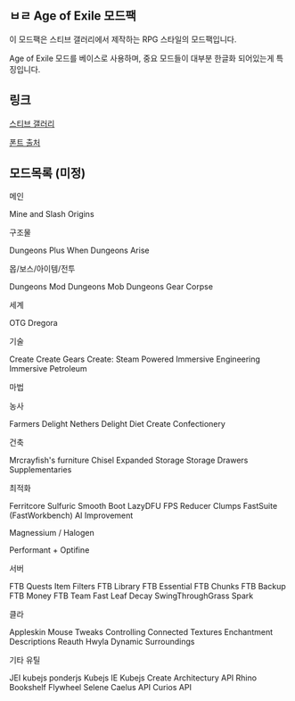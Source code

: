 ## ㅂㄹ Age of Exile 모드팩

이 모드팩은 스티브 갤러리에서 제작하는 RPG 스타일의 모드팩입니다.

Age of Exile 모드를 베이스로 사용하며,  중요 모드들이 대부분 한글화 되어있는게 특징입니다.



## 링크 

[스티브 갤러리](https://gall.dcinside.com/steve)

[폰트 출처](https://github.com/laxotor/KoreanHDfont)

## 모드목록 (미정)

메인

Mine and Slash
Origins

구조물

Dungeons Plus
When Dungeons Arise

몹/보스/아이템/전투

Dungeons Mod
Dungeons Mob
Dungeons Gear
Corpse

세계

OTG
Dregora

기술

Create
Create Gears
Create: Steam Powered
Immersive Engineering
Immersive Petroleum

마법

농사

Farmers Delight
Nethers Delight
Diet
Create Confectionery

건축

Mrcrayfish's furniture
Chisel
Expanded Storage
Storage Drawers
Supplementaries

최적화

Ferritcore
Sulfuric
Smooth Boot
LazyDFU
FPS Reducer
Clumps
FastSuite (FastWorkbench)
AI Improvement

Magnessium / Halogen

Performant + Optifine

서버

FTB Quests
Item Filters
FTB Library
FTB Essential
FTB Chunks
FTB Backup
FTB Money
FTB Team
Fast Leaf Decay
SwingThroughGrass
Spark

클라

Appleskin
Mouse Tweaks
Controlling
Connected Textures
Enchantment Descriptions
Reauth
Hwyla
Dynamic Surroundings

기타 유틸

JEI
kubejs
ponderjs
Kubejs IE 
Kubejs Create
Architectury API
Rhino
Bookshelf
Flywheel
Selene
Caelus API
Curios API
